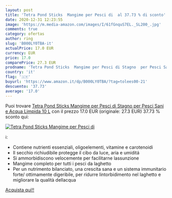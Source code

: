 ```yaml
---
layout: post
title: 'Tetra Pond Sticks  Mangime per Pesci di  al 37.73 % di sconto'
date: 2020-12-31 12:23:55
image: 'https://m.media-amazon.com/images/I/61fGnquS7EL._SL200_.jpg'
comments: true
category: ofertas
author: ring
slug: 'B000LY0TBA-it'
actualPrice: 17.0 EUR
currency: EUR
price: 17.0
comparePrice: 27.3 EUR
prodname: 'Tetra Pond Sticks  Mangime per Pesci di Stagno  per Pesci Sani e Acqua Limpida  10 L'
country: 'it'
flag: '🇮🇹'
buyurl: 'https://www.amazon.it/dp/B000LY0TBA/?tag=tolees00-21'
descuento: '37.73'
average: '17.0'
---
```


Puoi trovare [Tetra Pond Sticks  Mangime per Pesci di Stagno  per Pesci Sani e Acqua Limpida  10 L](https://www.amazon.it/dp/B000LY0TBA/?tag=tolees00-21) con il prezzo 17.0 EUR (originale: 27.3 EUR) 37.73 % sconto qui:

[![Tetra Pond Sticks  Mangime per Pesci di ](https://m.media-amazon.com/images/I/61fGnquS7EL._SL200_.jpg)](https://www.amazon.it/dp/B000LY0TBA/?tag=tolees00-21)

ℹ️:

- Contiene nutrienti essenziali, oligoelementi, vitamine e carotenoidi
- Il secchio richiudibile protegge il cibo da luce, aria e umiditá
- Si ammorbidiscono velocemente per facilitarne lassunzione
- Mangime completo per tutti i pesci da laghetto
- Per un nutrimento bilanciato, una crescita sana e un sistema immunitario forte/ ottimamente digeribile, per ridurre lintorbidimento nel laghetto e migliorare la qualità dellacqua

[Acquista qui!!](https://www.amazon.it/dp/B000LY0TBA/?tag=tolees00-21)
